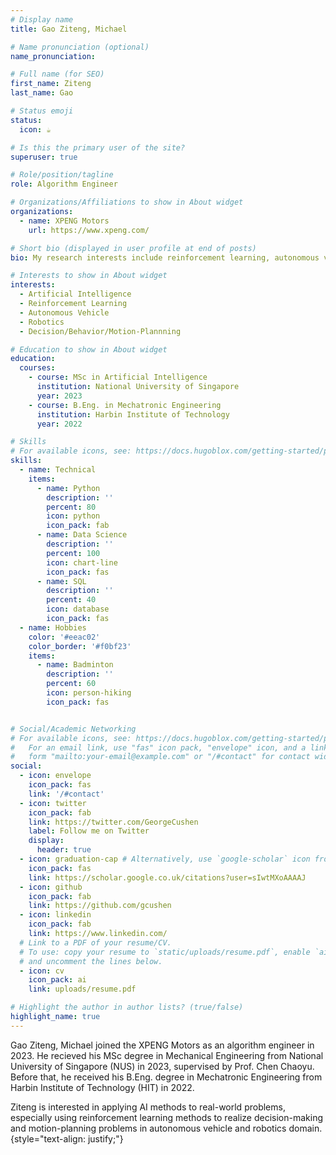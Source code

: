 ```yaml
---
# Display name
title: Gao Ziteng, Michael

# Name pronunciation (optional)
name_pronunciation: 

# Full name (for SEO)
first_name: Ziteng
last_name: Gao

# Status emoji
status:
  icon: ☕️

# Is this the primary user of the site?
superuser: true

# Role/position/tagline
role: Algorithm Engineer

# Organizations/Affiliations to show in About widget
organizations:
  - name: XPENG Motors
    url: https://www.xpeng.com/

# Short bio (displayed in user profile at end of posts)
bio: My research interests include reinforcement learning, autonomous vehicles, robotics.

# Interests to show in About widget
interests:
  - Artificial Intelligence
  - Reinforcement Learning
  - Autonomous Vehicle
  - Robotics
  - Decision/Behavior/Motion-Plannning

# Education to show in About widget
education:
  courses:
    - course: MSc in Artificial Intelligence
      institution: National University of Singapore
      year: 2023
    - course: B.Eng. in Mechatronic Engineering
      institution: Harbin Institute of Technology
      year: 2022

# Skills
# For available icons, see: https://docs.hugoblox.com/getting-started/page-builder/#icons
skills:
  - name: Technical
    items:
      - name: Python
        description: ''
        percent: 80
        icon: python
        icon_pack: fab
      - name: Data Science
        description: ''
        percent: 100
        icon: chart-line
        icon_pack: fas
      - name: SQL
        description: ''
        percent: 40
        icon: database
        icon_pack: fas
  - name: Hobbies
    color: '#eeac02'
    color_border: '#f0bf23'
    items:
      - name: Badminton
        description: ''
        percent: 60
        icon: person-hiking
        icon_pack: fas


# Social/Academic Networking
# For available icons, see: https://docs.hugoblox.com/getting-started/page-builder/#icons
#   For an email link, use "fas" icon pack, "envelope" icon, and a link in the
#   form "mailto:your-email@example.com" or "/#contact" for contact widget.
social:
  - icon: envelope
    icon_pack: fas
    link: '/#contact'
  - icon: twitter
    icon_pack: fab
    link: https://twitter.com/GeorgeCushen
    label: Follow me on Twitter
    display:
      header: true
  - icon: graduation-cap # Alternatively, use `google-scholar` icon from `ai` icon pack
    icon_pack: fas
    link: https://scholar.google.co.uk/citations?user=sIwtMXoAAAAJ
  - icon: github
    icon_pack: fab
    link: https://github.com/gcushen
  - icon: linkedin
    icon_pack: fab
    link: https://www.linkedin.com/
  # Link to a PDF of your resume/CV.
  # To use: copy your resume to `static/uploads/resume.pdf`, enable `ai` icons in `params.yaml`,
  # and uncomment the lines below.
  - icon: cv
    icon_pack: ai
    link: uploads/resume.pdf

# Highlight the author in author lists? (true/false)
highlight_name: true
---
```


Gao Ziteng, Michael joined the XPENG Motors as an algorithm engineer in 2023. He recieved his MSc degree in Mechanical Engineering from National University of Singapore (NUS) in 2023, supervised by Prof. Chen Chaoyu. Before that, he received his B.Eng. degree in Mechatronic Engineering from Harbin Institute of Technology (HIT) in 2022.

Ziteng is interested in applying AI methods to real-world problems, especially using reinforcement learning methods to realize decision-making and motion-planning problems in autonomous vehicle and robotics domain. 
{style="text-align: justify;"}
